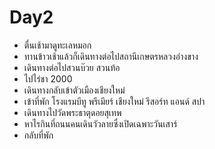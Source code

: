 # Day2

  - ตื่นเช้ามาดูทะเลหมอก
  - ทานข้าวเช้าแล้วก็เดินทางต่อไปสถานีเกษตรหลวงอ่างขาง
  - เดินทางต่อไปสวนบ๊วย สวนท้อ
  - ไปไร่ชา 2000
  - เดินทางกลับเข้าตัวเมืองเชียงใหม่
  - เข้าที่พัก โรงแรมบีทู พรีเมียร์ เชียงใหม่ รีสอร์ท แอนด์ สปา
  - เดินทางไปวัดพระธาตุดอยสุเทพ
  - หาไรกินที่ถนนคนเดินวัวลายซึ่งเปิดเฉพาะวันเสาร์
  - กลับที่พัก